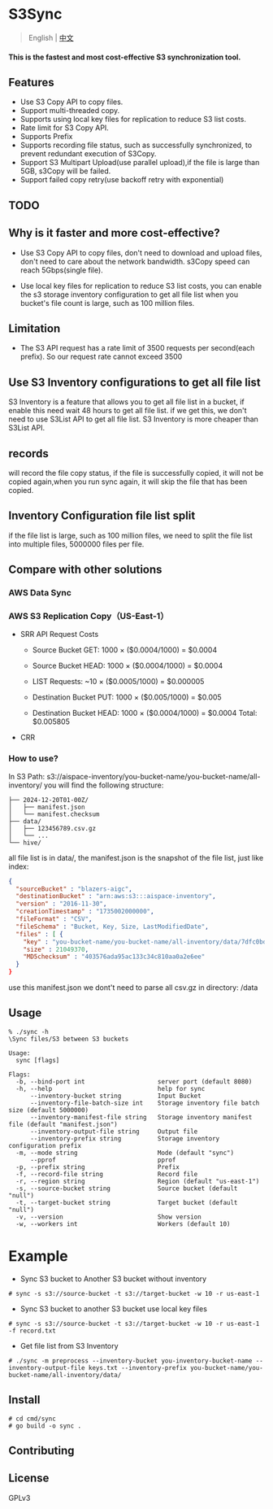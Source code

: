 # S3Sync

> English | [中文](readme_zh.md)

#### This is the fastest and most cost-effective S3 synchronization tool.

## Features
* Use S3 Copy API to copy files.
* Support multi-threaded copy.
* Supports using local key files for replication to reduce S3 list costs.
* Rate limit for S3 Copy API.
* Supports Prefix
* Supports recording file status, such as successfully synchronized, to prevent redundant execution of S3Copy.
* Support S3 Multipart Upload(use parallel upload),if the file is large than 5GB, s3Copy will be failed.
* Support failed copy retry(use backoff retry with exponential)

## TODO


## Why is it faster and more cost-effective?
* Use S3 Copy API to copy files, don't need to download and upload files, don't need to care about the network bandwidth. s3Copy speed can reach 5Gbps(single file).

* Use local key files for replication to reduce S3 list costs, you can enable the s3 storage inventory configuration to get all file list when you bucket's file count is large, such as 100 million files.

## Limitation
* The S3 API request has a rate limit of 3500 requests per second(each prefix).
  So our request rate cannot exceed 3500

## Use S3 Inventory configurations to get all file list
S3 Inventory is a feature that allows you to get all file list in a bucket, if enable this need wait 48 hours to get all file list. 
if we get this, we don't need to use S3List API to get all file list. S3 Inventory is more cheaper than S3List API.

## records
will record the file copy status, if the file is successfully copied, it will not be copied again,when you run sync again, it will skip the file that has been copied.

## Inventory Configuration file list split
if the file list is large, such as 100 million files, we need to split the file list into multiple files, 5000000 files per file.
## Compare with other solutions
### AWS Data Sync

### AWS S3 Replication Copy（US-East-1）
- SRR
API Request Costs
   - Source Bucket GET: 1000 × ($0.0004/1000) = $0.0004
   - Source Bucket HEAD: 1000 × ($0.0004/1000) = $0.0004
   - LIST Requests: ~10 × ($0.0005/1000) = $0.000005
   
   - Destination Bucket PUT: 1000 × ($0.005/1000) = $0.005
   - Destination Bucket HEAD: 1000 × ($0.0004/1000) = $0.0004
Total: $0.005805
- CRR

### How to use?
In S3 Path: s3://aispace-inventory/you-bucket-name/you-bucket-name/all-inventory/ you will find the following structure:

```
├── 2024-12-20T01-00Z/
│   ├── manifest.json
│   └── manifest.checksum
├── data/
│   ├── 123456789.csv.gz
│   └── ...
└── hive/
```
all file list is in data/, the manifest.json is the snapshot of the file list, just like index:
```json
{
  "sourceBucket" : "blazers-aigc",
  "destinationBucket" : "arn:aws:s3:::aispace-inventory",
  "version" : "2016-11-30",
  "creationTimestamp" : "1735002000000",
  "fileFormat" : "CSV",
  "fileSchema" : "Bucket, Key, Size, LastModifiedDate",
  "files" : [ {
    "key" : "you-bucket-name/you-bucket-name/all-inventory/data/7dfc0bdc-f886-473e-956b-99d1ea278f89.csv.gz",
    "size" : 21049370,
    "MD5checksum" : "403576ada95ac133c34c810aa0a2e6ee"
  }
}
```
use this manifest.json we dont't need to parse all csv.gz in directory: /data
## Usage
```
% ./sync -h
\Sync files/S3 between S3 buckets

Usage:
  sync [flags]

Flags:
  -b, --bind-port int                    server port (default 8080)
  -h, --help                             help for sync
      --inventory-bucket string          Input Bucket
      --inventory-file-batch-size int    Storage inventory file batch size (default 5000000)
      --inventory-manifest-file string   Storage inventory manifest file (default "manifest.json")
      --inventory-output-file string     Output file
      --inventory-prefix string          Storage inventory configuration prefix
  -m, --mode string                      Mode (default "sync")
      --pprof                            pprof
  -p, --prefix string                    Prefix
  -f, --record-file string               Record file
  -r, --region string                    Region (default "us-east-1")
  -s, --source-bucket string             Source bucket (default "null")
  -t, --target-bucket string             Target bucket (default "null")
  -v, --version                          Show version
  -w, --workers int                      Workers (default 10)

```

# Example
* Sync S3 bucket to Another S3 bucket without inventory
```
# sync -s s3://source-bucket -t s3://target-bucket -w 10 -r us-east-1 
```
* Sync S3 bucket to another S3 bucket use local key files
```
# sync -s s3://source-bucket -t s3://target-bucket -w 10 -r us-east-1 -f record.txt
```
* Get file list from S3 Inventory
```
# ./sync -m preprocess --inventory-bucket you-inventory-bucket-name --inventory-output-file keys.txt --inventory-prefix you-bucket-name/you-bucket-name/all-inventory/data/
```

## Install
```
# cd cmd/sync
# go build -o sync .
```

## Contributing

## License
GPLv3